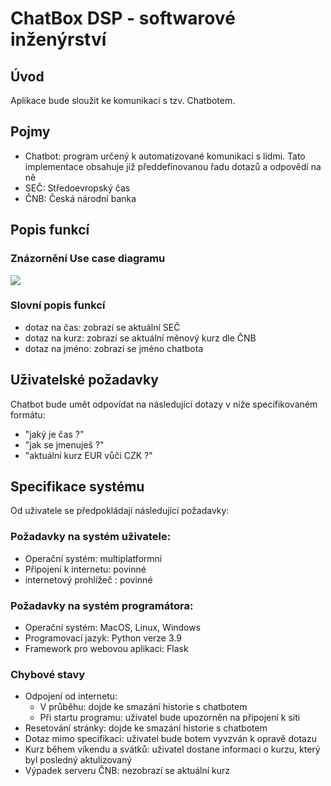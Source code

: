 # ChatBox DSP - softwarové inženýrství

## Úvod

Aplikace bude sloužit ke komunikaci s tzv. Chatbotem.

## Pojmy
- Chatbot: program určený k automatizované komunikaci s lidmi. Tato implementace obsahuje již předdefinovanou řadu dotazů a odpovědí na ně
- SEČ: Středoevropský čas
- ČNB: Česká národní banka

## Popis funkcí

### Znázornění Use case diagramu

<img src="https://github.com/JanPodavka/ChatBotproject/blob/master/data/ucd.jpg">

### Slovní popis funkcí
- dotaz na čas: zobrazí se aktuální SEČ
- dotaz na kurz: zobrazí se aktuální měnový kurz dle ČNB
- dotaz na jméno: zobrazí se jméno chatbota


## Uživatelské požadavky

 Chatbot bude umět odpovídat na následující dotazy v níže specifikovaném formátu:
 
 - "jaký je čas ?"
 - "jak se jmenuješ ?"
 - "aktuální kurz EUR vůči CZK ?"

## Specifikace systému
Od uživatele se předpokládají následující požadavky:

### Požadavky na systém uživatele:

- Operační systém: multiplatformní
- Připojení k internetu: povinné
- internetový prohlížeč : povinné

### Požadavky na systém programátora:

- Operační systém: MacOS, Linux, Windows
- Programovací jazyk: Python verze 3.9
- Framework pro webovou aplikaci: Flask


### Chybové stavy

 - Odpojení od internetu:
   - V průběhu: dojde ke smazání historie s chatbotem
   - Při startu programu: uživatel bude upozorněn na připojení k síti
 - Resetování stránky: dojde ke smazání historie s chatbotem
 - Dotaz mimo specifikaci: uživatel bude botem vyvzván k opravě dotazu
 - Kurz během víkendu a svátků: uživatel dostane informaci o kurzu, který byl posledný aktulizovaný
 - Výpadek serveru ČNB: nezobrazí se aktuální kurz
